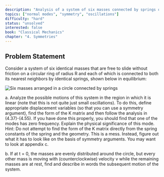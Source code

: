 ```yaml
---
description: "Analysis of a system of six masses connected by springs on a circular ring"
topics: ["normal modes", "symmetry", "oscillations"]
difficulty: "hard"
status: "unsolved"
interested: false
book: "Classical Mechanics"
chapter: "4. Symmetries"
---
```


## Problem Statement
Consider a system of six identical masses that are free to slide without friction on a circular ring of radius R and each of which is connected to both its nearest neighbors by identical springs, shown below in equilibrium:

![Six masses arranged in a circle connected by springs](circular-mass-spring)

a. Analyze the possible motions of this system in the region in which it is linear (note that this is not quite just small oscillations). To do this, define appropriate displacement variables (so that you can use a symmetry argument), find the form of the K matrix and then follow the analysis in (4.37)-(4.55). If you have done this properly, you should find that one of the modes has zero frequency. Explain the physical significance of this mode. Hint: Do not attempt to find the form of the K matrix directly from the spring constants of the spring and the geometry. This is a mess. Instead, figure out what it has to look like on the basis of symmetry arguments. You may want to look at appendix c.

b. If at t = 0, the masses are evenly distributed around the circle, but every other mass is moving with (counterclockwise) velocity v while the remaining masses are at rest, find and describe in words the subsequent motion of the system.
